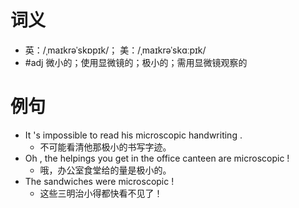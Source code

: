 # 词义
- 英：/ˌmaɪkrəˈskɒpɪk/； 美：/ˌmaɪkrəˈskɑːpɪk/
- #adj 微小的；使用显微镜的；极小的；需用显微镜观察的
# 例句
- It 's impossible to read his microscopic handwriting .
	- 不可能看清他那极小的书写字迹。
- Oh , the helpings you get in the office canteen are microscopic !
	- 哦，办公室食堂给的量是极小的。
- The sandwiches were microscopic !
	- 这些三明治小得都快看不见了！

